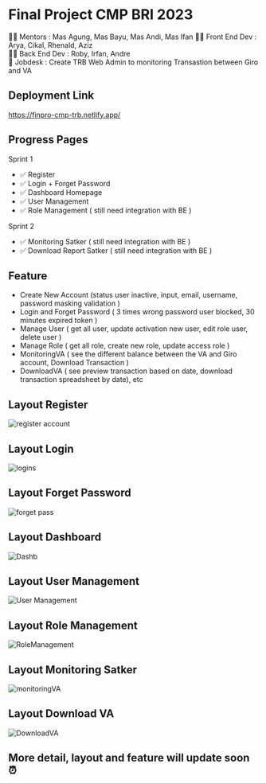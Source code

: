 # Final Project CMP BRI 2023
🧑‍🏫 Mentors : Mas Agung, Mas Bayu, Mas Andi, Mas Ifan
👩‍💻 Front End Dev : Arya, Cikal, Rhenald, Aziz <br>
👨‍💻 Back End Dev : Roby, Irfan, Andre <br>
📌 Jobdesk : Create TRB Web Admin to monitoring Transastion between Giro and VA <br>

## Deployment Link 
https://finpro-cmp-trb.netlify.app/

## Progress Pages 
Sprint 1 
- ✅ Register
- ✅ Login + Forget Password
- ✅ Dashboard Homepage
- ✅ User Management
- ✅ Role Management ( still need integration with BE )

Sprint 2
- ✅ Monitoring Satker ( still need integration with BE )
- ✅ Download Report Satker ( still need integration with BE )

## Feature
- Create New Account (status user inactive, input, email, username, password masking validation )
- Login and Forget Password ( 3 times wrong password user blocked, 30 minutes expired token )
- Manage User ( get all user, update activation new user, edit role user, delete user )
- Manage Role ( get all role, create new role, update access role )
- MonitoringVA ( see the different balance between the VA and Giro account, Download Transaction )
- DownloadVA ( see preview transaction based on date, download transaction spreadsheet by date), etc <br>

## Layout Register
![register account](https://github.com/indahcikalao/Finpro-FE-CMP/assets/75374189/d48e26d5-828d-46dc-8bfe-1e6b22357e73)

## Layout Login
![logins](https://github.com/indahcikalao/Finpro-FE-CMP/assets/75374189/f03bf3aa-8c0d-4b27-b9ad-52b3b71334bc)

## Layout Forget Password
![forget pass](https://github.com/indahcikalao/Finpro-FE-CMP/assets/75374189/adb996a0-f94c-4579-b0aa-0dbd5f507852)

## Layout Dashboard
![Dashb](https://github.com/indahcikalao/Finpro-FE-CMP/assets/75374189/0e2f42ff-b465-48a7-8308-7c2a7a1fec8a)

## Layout User Management
![User Management](https://github.com/indahcikalao/Finpro-FE-CMP/assets/75374189/90277145-5f8f-44ac-9906-f2d6df190873)

## Layout Role Management
![RoleManagement](https://github.com/indahcikalao/Finpro-FE-CMP/assets/75374189/c80e76e7-8265-46c7-aac5-58c26b00bc35)

## Layout Monitoring Satker
![monitoringVA](https://github.com/indahcikalao/Finpro-FE-CMP/assets/75374189/c6e06634-60dc-4baa-a419-5334cfe681aa)

## Layout Download VA
![DownloadVA](https://github.com/indahcikalao/Finpro-FE-CMP/assets/75374189/935456a6-8d69-4cb7-b891-650e93ac052b)

## More detail, layout and feature will update soon ⏰
